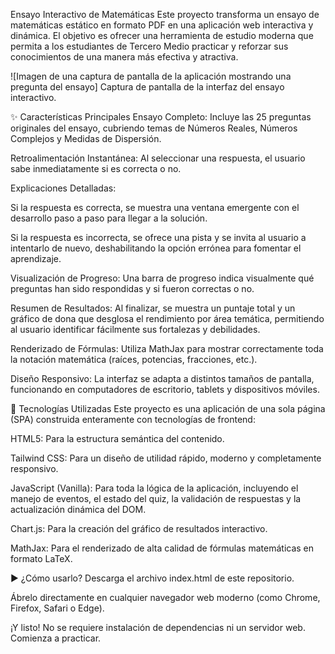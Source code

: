 Ensayo Interactivo de Matemáticas
Este proyecto transforma un ensayo de matemáticas estático en formato PDF en una aplicación web interactiva y dinámica. El objetivo es ofrecer una herramienta de estudio moderna que permita a los estudiantes de Tercero Medio practicar y reforzar sus conocimientos de una manera más efectiva y atractiva.

![Imagen de una captura de pantalla de la aplicación mostrando una pregunta del ensayo]
Captura de pantalla de la interfaz del ensayo interactivo.

✨ Características Principales
Ensayo Completo: Incluye las 25 preguntas originales del ensayo, cubriendo temas de Números Reales, Números Complejos y Medidas de Dispersión.

Retroalimentación Instantánea: Al seleccionar una respuesta, el usuario sabe inmediatamente si es correcta o no.

Explicaciones Detalladas:

Si la respuesta es correcta, se muestra una ventana emergente con el desarrollo paso a paso para llegar a la solución.

Si la respuesta es incorrecta, se ofrece una pista y se invita al usuario a intentarlo de nuevo, deshabilitando la opción errónea para fomentar el aprendizaje.

Visualización de Progreso: Una barra de progreso indica visualmente qué preguntas han sido respondidas y si fueron correctas o no.

Resumen de Resultados: Al finalizar, se muestra un puntaje total y un gráfico de dona que desglosa el rendimiento por área temática, permitiendo al usuario identificar fácilmente sus fortalezas y debilidades.

Renderizado de Fórmulas: Utiliza MathJax para mostrar correctamente toda la notación matemática (raíces, potencias, fracciones, etc.).

Diseño Responsivo: La interfaz se adapta a distintos tamaños de pantalla, funcionando en computadores de escritorio, tablets y dispositivos móviles.

🚀 Tecnologías Utilizadas
Este proyecto es una aplicación de una sola página (SPA) construida enteramente con tecnologías de frontend:

HTML5: Para la estructura semántica del contenido.

Tailwind CSS: Para un diseño de utilidad rápido, moderno y completamente responsivo.

JavaScript (Vanilla): Para toda la lógica de la aplicación, incluyendo el manejo de eventos, el estado del quiz, la validación de respuestas y la actualización dinámica del DOM.

Chart.js: Para la creación del gráfico de resultados interactivo.

MathJax: Para el renderizado de alta calidad de fórmulas matemáticas en formato LaTeX.

▶️ ¿Cómo usarlo?
Descarga el archivo index.html de este repositorio.

Ábrelo directamente en cualquier navegador web moderno (como Chrome, Firefox, Safari o Edge).

¡Y listo! No se requiere instalación de dependencias ni un servidor web. Comienza a practicar.

